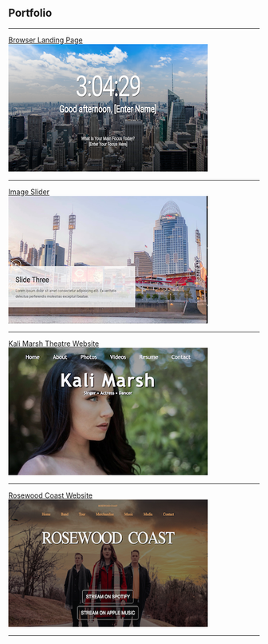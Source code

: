 ## Portfolio

---

[Browser Landing Page](https://zss3.github.io/landing_page/landing)
<br>
<a href= "https://zss3.github.io/landing_page/landing">
<img src="images/landing_image.png"/> </a>

---
[Image Slider](https://zss3.github.io/image_slider/index)
<br>
<a href="https://zss3.github.io/image_slider/index">
<img src="images/image_slider_thumbnail.png"/> </a>

---
[Kali Marsh Theatre Website](https://zss3.github.io/marsh_theatre_website/index)
<br>
<a href="https://zss3.github.io/marsh_theatre_website/index">
<img src="images/kali_site_thumb.png"/> </a>

---
[Rosewood Coast Website](https://zss3.github.io/rosewood_coast_website/Rosewood_Coast)
<br>
<a href="https://zss3.github.io/rosewood_coast_website/Rosewood_Coast"> 
<img src="images/rosewood_coast_thumb.png"/> </a>

---

